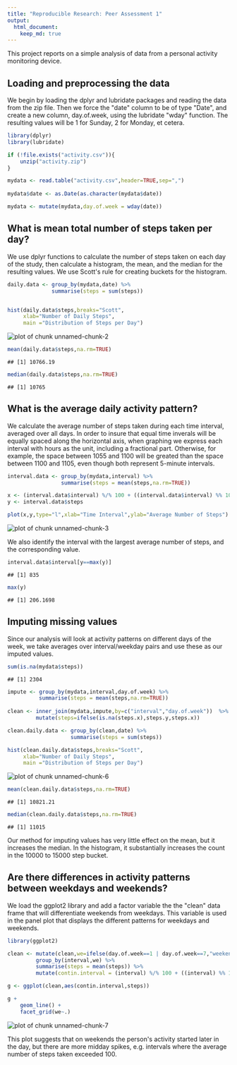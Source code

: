 ```yaml
---
title: "Reproducible Research: Peer Assessment 1"
output: 
  html_document:
    keep_md: true
---
```


This project reports on a simple analysis of data from a personal activity monitoring device.


## Loading and preprocessing the data  

We begin by loading the dplyr and lubridate packages and reading the data from the zip file. Then we force the "date" column to be of type "Date", and create a new column, day.of.week, using the lubridate "wday" function. The resulting values will be 1 for Sunday, 2 for Monday, et cetera.


```r
library(dplyr)
library(lubridate)

if (!file.exists("activity.csv")){
    unzip("activity.zip")
}

mydata <- read.table("activity.csv",header=TRUE,sep=",")
          
mydata$date <- as.Date(as.character(mydata$date))

mydata <- mutate(mydata,day.of.week = wday(date))
```

## What is mean total number of steps taken per day?  

We use dplyr functions to calculate the number of steps taken on each day of the study, then calculate a histogram, the mean, and the median for the resulting values. We use Scott's rule for creating buckets for the histogram.


```r
daily.data <- group_by(mydata,date) %>%
              summarise(steps = sum(steps))


hist(daily.data$steps,breaks="Scott",
     xlab="Number of Daily Steps",
     main ="Distribution of Steps per Day")
```

![plot of chunk unnamed-chunk-2](figure/unnamed-chunk-2-1.png) 

```r
mean(daily.data$steps,na.rm=TRUE)
```

```
## [1] 10766.19
```

```r
median(daily.data$steps,na.rm=TRUE)
```

```
## [1] 10765
```

## What is the average daily activity pattern?

We calculate the average number of steps taken during each time interval, averaged over all days. In order to insure that equal time inverals will be equally spaced along the horizontal axis, when graphing we express each interval with hours as the unit, including a fractional part. Otherwise, for example, the space between 1055 and 1100 will be greated than the space between 1100 and 1105, even though both represent 5-minute intervals.


```r
interval.data <- group_by(mydata,interval) %>%
                 summarise(steps = mean(steps,na.rm=TRUE))

x <- (interval.data$interval) %/% 100 + ((interval.data$interval) %% 100)/60
y <- interval.data$steps

plot(x,y,type="l",xlab="Time Interval",ylab="Average Number of Steps")
```

![plot of chunk unnamed-chunk-3](figure/unnamed-chunk-3-1.png) 

We also identify the interval with the largest average number of steps, and the corresponding value.


```r
interval.data$interval[y==max(y)]
```

```
## [1] 835
```

```r
max(y)
```

```
## [1] 206.1698
```


## Imputing missing values  

Since our analysis will look at activity patterns on different days of the week, we take averages over interval/weekday pairs and use these as our imputed values.


```r
sum(is.na(mydata$steps))
```

```
## [1] 2304
```

```r
impute <- group_by(mydata,interval,day.of.week) %>%
          summarise(steps = mean(steps,na.rm=TRUE))
          
clean <- inner_join(mydata,impute,by=c("interval","day.of.week"))  %>%
         mutate(steps=ifelse(is.na(steps.x),steps.y,steps.x))
```


```r
clean.daily.data <- group_by(clean,date) %>%
                    summarise(steps = sum(steps))

hist(clean.daily.data$steps,breaks="Scott",
     xlab="Number of Daily Steps",
     main ="Distribution of Steps per Day")
```

![plot of chunk unnamed-chunk-6](figure/unnamed-chunk-6-1.png) 

```r
mean(clean.daily.data$steps,na.rm=TRUE)
```

```
## [1] 10821.21
```

```r
median(clean.daily.data$steps,na.rm=TRUE)
```

```
## [1] 11015
```

Our method for imputing values has very little effect on the mean, but it increases the median. In the histogram, it substantially increases the count in the 10000 to 15000 step bucket.

## Are there differences in activity patterns between weekdays and weekends?  

We load the ggplot2 library and add a factor variable the the "clean" data frame that will differentiate weekends from weekdays. This variable is used in the panel plot that displays the different patterns for weekdays and weekends.


```r
library(ggplot2)

clean <- mutate(clean,we=ifelse(day.of.week==1 | day.of.week==7,"weekend","weekday")) %>%
         group_by(interval,we) %>%
         summarise(steps = mean(steps)) %>%
         mutate(contin.interval = (interval) %/% 100 + ((interval) %% 100)/60)

g <- ggplot(clean,aes(contin.interval,steps))

g + 
    geom_line() +
    facet_grid(we~.)
```

![plot of chunk unnamed-chunk-7](figure/unnamed-chunk-7-1.png) 

This plot suggests that on weekends the person's activity started later in the day, but there are more midday spikes, e.g. intervals where the average number of steps taken exceeded 100.

